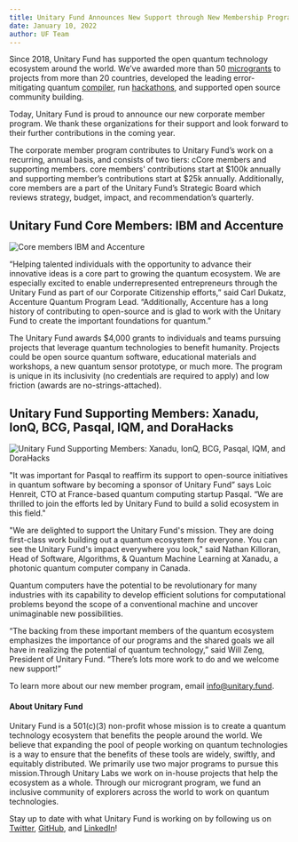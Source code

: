```yaml
---
title: Unitary Fund Announces New Support through New Membership Program
date: January 10, 2022
author: UF Team
---
```


Since 2018, Unitary Fund has supported the open quantum technology ecosystem around the world. We’ve awarded more than 50 [microgrants](https://unitary.fund/grants.html) to projects from more than 20 countries, developed the leading error-mitigating quantum [compiler](https://unitary.fund/mitiq.html), run [hackathons](https://unitaryfund.github.io/unitaryhack/), and supported open source community building.

Today, Unitary Fund is proud to announce our new corporate member program. We thank these organizations for their support and look forward to their further contributions in the coming year.

The corporate member program contributes to Unitary Fund’s work on a recurring, annual basis, and consists of two tiers: cCore members and supporting members. core members' contributions start at $100k annually and supporting member’s contributions start at $25k annually. Additionally, core members are a part of the Unitary Fund’s Strategic Board which reviews strategy, budget, impact, and recommendation’s quarterly.

## Unitary Fund Core Members: IBM and Accenture

![](../images/core-members-2021.png "Core members IBM and Accenture")

“Helping talented individuals with the opportunity to advance their innovative ideas is a core part to growing the quantum ecosystem.  We are especially excited to enable underrepresented entrepreneurs through the Unitary Fund as part of our Corporate Citizenship efforts,” said Carl Dukatz, Accenture Quantum Program Lead.  “Additionally, Accenture has a long history of contributing to open-source and is glad to work with the Unitary Fund to create the important foundations for quantum.”

The Unitary Fund awards $4,000 grants to individuals and teams pursuing projects that leverage quantum technologies to benefit humanity. Projects could be open source quantum software, educational materials and workshops, a new quantum sensor prototype, or much more. The program is unique in its inclusivity (no credentials are required to apply) and low friction (awards are no-strings-attached).

## Unitary Fund Supporting Members: Xanadu, IonQ, BCG, Pasqal, IQM, and DoraHacks

![](../images/supporting-members-2021.png "Unitary Fund Supporting Members: Xanadu, IonQ, BCG, Pasqal, IQM, and DoraHacks")

"It was important for Pasqal to reaffirm its support to open-source initiatives in quantum software by becoming a sponsor of Unitary Fund” says Loic Henreit, CTO at France-based quantum computing startup Pasqal. “We are thrilled to join the efforts led by Unitary Fund to build a solid ecosystem in this field."

"We are delighted to support the Unitary Fund's mission. They are doing first-class work building out a quantum ecosystem for everyone. You can see the Unitary Fund's impact everywhere you look," said Nathan Killoran, Head of Software, Algorithms, & Quantum Machine Learning at Xanadu, a photonic quantum computer company in Canada.

Quantum computers have the potential to be revolutionary for many industries with its capability to develop efficient solutions for computational problems beyond the scope of a conventional machine and uncover unimaginable new possibilities.

“The backing from these important members of the quantum ecosystem emphasizes the importance of our programs and the shared goals we all have in realizing the potential of quantum technology,” said Will Zeng, President of Unitary Fund. “There’s lots more work to do and we welcome new support!”

To learn more about our new member program, email info@unitary.fund.

#### About Unitary Fund
Unitary Fund is a 501(c)(3) non-profit whose mission is to create a quantum technology ecosystem that benefits the people around the world. We believe that expanding the pool of people working on quantum technologies is a way to ensure that the benefits of these tools are widely, swiftly, and equitably distributed. We primarily use two major programs to pursue this mission.Through Unitary Labs we work on in-house projects that help the ecosystem as a whole. Through our microgrant program, we fund an inclusive community of explorers across the world to work on quantum technologies.

<p class="leading-block"> Stay up to date with what Unitary Fund is working on by following us on <a href="https://twitter.com/unitaryfund" target="_blank">Twitter</a>, <a href="https://github.com/unitaryfund" target="_blank">GitHub</a>, and <a href="https://www.linkedin.com/company/unitary-fund" target="_blank">LinkedIn</a>!</p>
